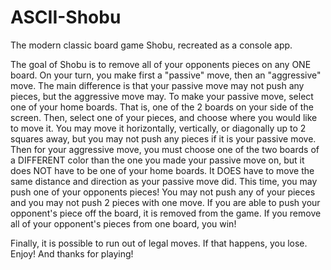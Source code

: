 # ASCII-Shobu
The modern classic board game Shobu, recreated as a console app.

 The goal of Shobu is to remove all of your opponents pieces on any ONE board.
 On your turn, you make first a "passive" move, then an "aggressive" move.  The main
 difference is that your passive move may not push any pieces, but the aggressive move may.
 To make your passive move, select one of your home boards.  That is, one of the 2 boards on
 your side of the screen.  Then, select one of your pieces, and choose where you would like
 to move it.  You may move it horizontally, vertically, or diagonally up to 2 squares away,
 but you may not push any pieces if it is your passive move.
 Then for your aggressive move, you must choose one of the two boards of a DIFFERENT color
 than the one you made your passive move on, but it does NOT have to be one of your home
 boards.  It DOES have to move the same distance and direction as your passive move did.
 This time, you may push one of your opponents pieces!  You may not push any of your
 pieces and you may not push 2 pieces with one move.  If you are able to push your opponent's
 piece off the board, it is removed from the game.  If you remove all of your opponent's
 pieces from one board, you win!
 
 Finally, it is possible to run out of legal moves.  If that happens, you lose.
 Enjoy!  And thanks for playing!
